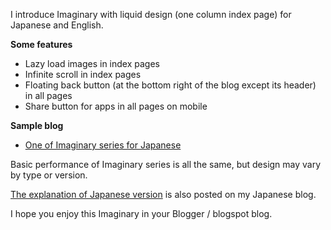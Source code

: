 <p>I introduce Imaginary with liquid design (one column index page) for Japanese and English.</p>

<p><b>Some features</b></p>

<ul><li>Lazy load images in index pages</li><li>Infinite scroll in index pages</li><li>Floating back button (at the bottom right of the blog except its header) in all pages</li><li>Share button for apps in all pages on mobile</li></ul>

<p><b>Sample blog</b></p>

<ul><li><a href="https://imaginary-theme.blogspot.com/">One of Imaginary series for Japanese</a> </li></ul>

<p>Basic performance of Imaginary series is all the same, but design may vary by type or version.</p>

<p><a href="https://www.nagahitoyuki.com/p/imaginary-theme-for-blogger.html">The explanation of Japanese version</a> is also posted on my Japanese blog.</p>

<p>I hope you enjoy this Imaginary in your Blogger / blogspot blog.</p>
